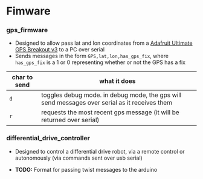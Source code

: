 # Fimware

### gps_firmware
- Designed to allow pass lat and lon coordinates from a [Adafruit Ultimate GPS Breakout v3](https://www.adafruit.com/product/746) to a PC over serial
- Sends messages in the form `GPS,lat,lon,has_gps_fix`, where `has_gps_fix` is a 1 or 0 representing whether or not the GPS has a fix

char to send | what it does
-------------| ------------
`d` | toggles debug mode. in debug mode, the gps will send messages over serial as it receives them
`r` | requests the most recent gps message (it will be returned over serial)

### differential_drive_controller
- Designed to control a differential drive robot, via a remote control or autonomously (via commands sent over usb serial)

- **TODO:** Format for passing twist messages to the arduino
 

